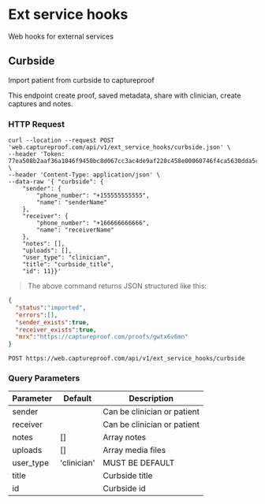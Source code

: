 # Ext service hooks

Web hooks for external services

## Curbside

Import patient from curbside to captureproof


This endpoint create proof, saved metadata, share with clinician, create captures and notes.

### HTTP Request

```shell
curl --location --request POST 'web.captureproof.com/api/v1/ext_service_hooks/curbside.json' \
--header 'Token: 77ea508b2aaf36a1046f9450bc8d067cc3ac4de9af220c458e00060746f4ca5630dda5c71e4c0d44a17c85021a10cce0b10e5c21ad3e8b16ecc35be2584ccece' \
--header 'Content-Type: application/json' \
--data-raw '{ "curbside": {
    "sender": {
        "phone_number": "+155555555555",
        "name": "senderName"
    },
    "receiver": {
        "phone_number": "+166666666666",
        "name": "receiverName"
    },
    "notes": [],
    "uploads": [],
    "user_type": "clinician",
    "title": "curbside_title",
    "id": 11}}'
```

> The above command returns JSON structured like this:

```json
{
  "status":"imported",
  "errors":[],
  "sender_exists":true,
  "receiver_exists":true,
  "mrx":"https://captureproof.com/proofs/gwtx6v6mn"
}
```

`POST https://web.captureproof.com/api/v1/ext_service_hooks/curbside`

### Query Parameters

Parameter | Default | Description
--------- | ------- | -----------
sender    |  | Can be clinician or patient
receiver    |  | Can be clinician or patient
notes | [] | Array notes
uploads | [] | Array media files
user_type | 'clinician' | MUST BE DEFAULT
title | | Curbside title
id | | Curbside id
